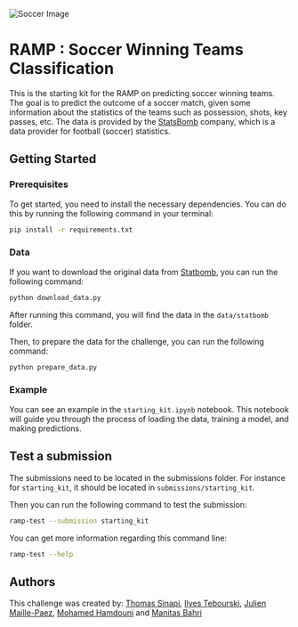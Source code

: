 ![Soccer Image](https://images.unsplash.com/photo-1522778119026-d647f0596c20?q=40&w=1070&auto=format&fit=crop&ixlib=rb-4.0.3&ixid=M3wxMjA3fDB8MHxwaG90by1wYWdlfHx8fGVufDB8fHx8fA%3D%3D)

# RAMP : Soccer Winning Teams Classification

This is the starting kit for the RAMP on predicting soccer winning teams. The goal is to predict the outcome of a soccer match, given some information about the statistics of the teams such as possession, shots, key passes, etc. The data is provided by the [StatsBomb](https://statsbomb.com/) company, which is a data provider for football (soccer) statistics.

## Getting Started

### Prerequisites

To get started, you need to install the necessary dependencies. You can do this by running the following command in your terminal:

```bash
pip install -r requirements.txt
```

### Data
If you want to download the original data from [Statbomb]("https://github.com/statsbomb/open-data"), you can run the following command:

```bash
python download_data.py
```

After running this command, you will find the data in the `data/statbomb` folder.

Then, to prepare the data for the challenge, you can run the following command:

```bash
python prepare_data.py
```

### Example

You can see an example in the `starting_kit.ipynb` notebook. This notebook will guide you through the process of loading the data, training a model, and making predictions.

## Test a submission

The submissions need to be located in the submissions folder. For instance for `starting_kit`, it should be located in `submissions/starting_kit`.

Then you can run the following command to test the submission:

```bash
ramp-test --submission starting_kit
```

You can get more information regarding this command line:

```bash
ramp-test --help
```

## Authors

This challenge was created by: [Thomas Sinapi](https://github.com/tomasnp), [Ilyes Tebourski](https://github.com/ilyes-tebourski), [Julien Maille-Paez](https://github.com/julienMP06), [Mohamed Hamdouni](https://github.com/Mohamed-Hamdouni) and [Manitas Bahri](https://github.com/b-manitas)
